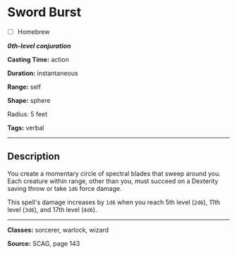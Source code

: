 # Sword Burst

- [ ] Homebrew

***0th-level conjuration***

**Casting Time:** action

**Duration:** instantaneous

**Range:** self

**Shape:** sphere

Radius: 5 feet

**Tags:** verbal

---

## Description
You create a momentary circle of spectral blades that sweep around you. Each creature within range, other than you, must succeed on a Dexterity saving throw or take `1d6` force damage.

This spell's damage increases by `1d6` when you reach 5th level (`2d6`), 11th level (`3d6`), and 17th level (`4d6`).

---

**Classes:** sorcerer, warlock, wizard

**Source:** SCAG, page 143

